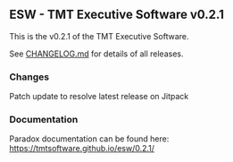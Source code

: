 ## ESW - TMT Executive Software v0.2.1

This is the v0.2.1 of the TMT Executive Software.

See [CHANGELOG.md](CHANGELOG.md) for details of all releases.

### Changes

Patch update to resolve latest release on Jitpack

### Documentation

Paradox documentation can be found here: https://tmtsoftware.github.io/esw/0.2.1/
